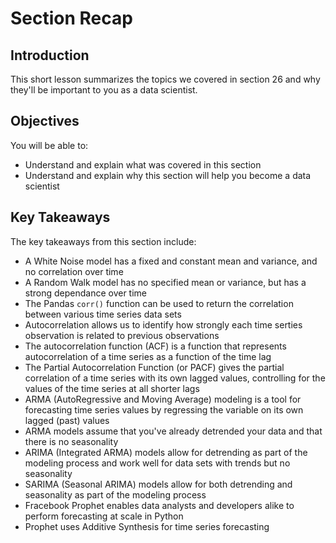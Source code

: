 
# Section Recap

## Introduction

This short lesson summarizes the topics we covered in section 26 and why they'll be important to you as a data scientist.

## Objectives
You will be able to:
* Understand and explain what was covered in this section
* Understand and explain why this section will help you become a data scientist

## Key Takeaways

The key takeaways from this section include:
* A White Noise model has a fixed and constant mean and variance, and no correlation over time
* A Random Walk model has no specified mean or variance, but has a strong dependance over time
* The Pandas `corr()` function can be used to return the correlation between various time series data sets
* Autocorrelation allows us to identify how strongly each time serties observation is related to previous observations
*  The autocorrelation function (ACF) is a function that represents autocorrelation of a time series as a function of the time lag
* The Partial Autocorrelation Function (or PACF) gives the partial correlation of a time series with its own lagged values, controlling for the values of the time series at all shorter lags
* ARMA (AutoRegressive and Moving Average) modeling is a tool for forecasting time series values by regressing the variable on its own lagged (past) values
* ARMA models assume that you've already detrended your data and that there is no seasonality
* ARIMA (Integrated ARMA) models allow for detrending as part of the modeling process and work well for data sets with trends but no seasonality
* SARIMA (Seasonal ARIMA) models allow for both detrending and seasonality as part of the modeling process
* Fracebook Prophet enables data analysts and developers alike to perform forecasting at scale in Python
* Prophet uses Additive Synthesis for time series forecasting


